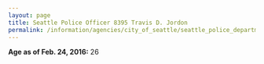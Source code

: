 ```yaml
---
layout: page
title: Seattle Police Officer 8395 Travis D. Jordon
permalink: /information/agencies/city_of_seattle/seattle_police_department/copbook/8395/
---
```


**Age as of Feb. 24, 2016:** 26
